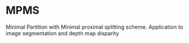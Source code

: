 # MPMS
Minimal Partition with Minimal proximal splitting scheme. Application to image segmentation and depth map disparity
